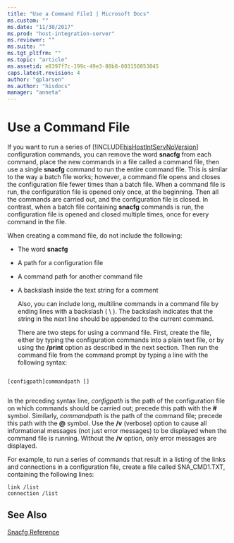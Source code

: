 ```yaml
---
title: "Use a Command File1 | Microsoft Docs"
ms.custom: ""
ms.date: "11/30/2017"
ms.prod: "host-integration-server"
ms.reviewer: ""
ms.suite: ""
ms.tgt_pltfrm: ""
ms.topic: "article"
ms.assetid: e8397f7c-199c-49e3-88b8-003150853045
caps.latest.revision: 4
author: "gplarsen"
ms.author: "hisdocs"
manager: "anneta"
---
```

# Use a Command File
If you want to run a series of [!INCLUDE[hisHostIntServNoVersion](../includes/hishostintservnoversion-md.md)] configuration commands, you can remove the word **snacfg** from each command, place the new commands in a file called a command file, then use a single **snacfg** command to run the entire command file. This is similar to the way a batch file works; however, a command file opens and closes the configuration file fewer times than a batch file. When a command file is run, the configuration file is opened only once, at the beginning. Then all the commands are carried out, and the configuration file is closed. In contrast, when a batch file containing **snacfg** commands is run, the configuration file is opened and closed multiple times, once for every command in the file.  
  
 When creating a command file, do not include the following:  
  
- The word **snacfg**  
  
- A path for a configuration file  
  
- A command path for another command file  
  
- A backslash inside the text string for a comment  
  
  Also, you can include long, multiline commands in a command file by ending lines with a backslash ( \ ). The backslash indicates that the string in the next line should be appended to the current command.  
  
  There are two steps for using a command file. First, create the file, either by typing the configuration commands into a plain text file, or by using the **/print** option as described in the next section. Then run the command file from the command prompt by typing a line with the following syntax:  
  
```  
  
[configpath]commandpath []  
  
```  
  
 In the preceding syntax line, *configpath* is the path of the configuration file on which commands should be carried out; precede this path with the **#** symbol. Similarly, *commandpath* is the path of the command file; precede this path with the **@** symbol. Use the **/v** (verbose) option to cause all informational messages (not just error messages) to be displayed when the command file is running. Without the **/v** option, only error messages are displayed.  
  
 For example, to run a series of commands that result in a listing of the links and connections in a configuration file, create a file called SNA_CMD1.TXT, containing the following lines:  
  
```  
link /list  
connection /list  
```  
  
## See Also  
 [Snacfg Reference](../core/snacfg-reference2.md)